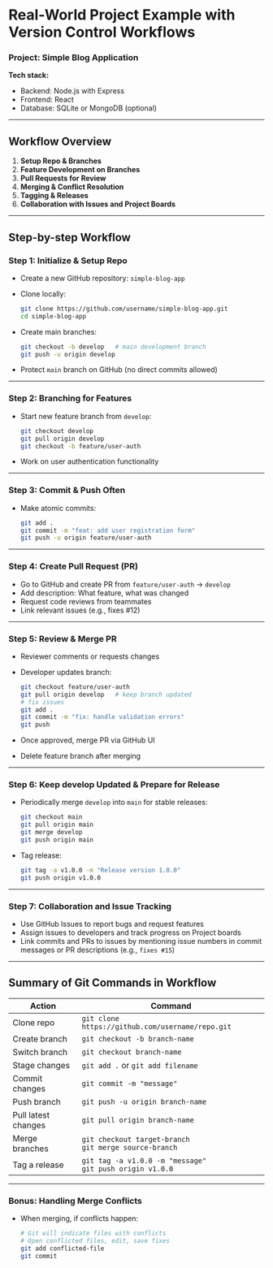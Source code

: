# Real-World Project Example with Version Control Workflows

### Project: **Simple Blog Application**

**Tech stack:**

* Backend: Node.js with Express
* Frontend: React
* Database: SQLite or MongoDB (optional)

---

## Workflow Overview

1. **Setup Repo & Branches**
2. **Feature Development on Branches**
3. **Pull Requests for Review**
4. **Merging & Conflict Resolution**
5. **Tagging & Releases**
6. **Collaboration with Issues and Project Boards**

---

## Step-by-step Workflow

### Step 1: Initialize & Setup Repo

* Create a new GitHub repository: `simple-blog-app`
* Clone locally:

  ```bash
  git clone https://github.com/username/simple-blog-app.git
  cd simple-blog-app
  ```
* Create main branches:

  ```bash
  git checkout -b develop   # main development branch
  git push -u origin develop
  ```
* Protect `main` branch on GitHub (no direct commits allowed)

---

### Step 2: Branching for Features

* Start new feature branch from `develop`:

  ```bash
  git checkout develop
  git pull origin develop
  git checkout -b feature/user-auth
  ```
* Work on user authentication functionality

---

### Step 3: Commit & Push Often

* Make atomic commits:

  ```bash
  git add .
  git commit -m "feat: add user registration form"
  git push -u origin feature/user-auth
  ```

---

### Step 4: Create Pull Request (PR)

* Go to GitHub and create PR from `feature/user-auth` → `develop`
* Add description: What feature, what was changed
* Request code reviews from teammates
* Link relevant issues (e.g., fixes #12)

---

### Step 5: Review & Merge PR

* Reviewer comments or requests changes
* Developer updates branch:

  ```bash
  git checkout feature/user-auth
  git pull origin develop   # keep branch updated
  # fix issues
  git add .
  git commit -m "fix: handle validation errors"
  git push
  ```
* Once approved, merge PR via GitHub UI
* Delete feature branch after merging

---

### Step 6: Keep develop Updated & Prepare for Release

* Periodically merge `develop` into `main` for stable releases:

  ```bash
  git checkout main
  git pull origin main
  git merge develop
  git push origin main
  ```
* Tag release:

  ```bash
  git tag -a v1.0.0 -m "Release version 1.0.0"
  git push origin v1.0.0
  ```

---

### Step 7: Collaboration and Issue Tracking

* Use GitHub Issues to report bugs and request features
* Assign issues to developers and track progress on Project boards
* Link commits and PRs to issues by mentioning issue numbers in commit messages or PR descriptions (e.g., `fixes #15`)

---

## Summary of Git Commands in Workflow

| Action              | Command                                                        |
| ------------------- | -------------------------------------------------------------- |
| Clone repo          | `git clone https://github.com/username/repo.git`               |
| Create branch       | `git checkout -b branch-name`                                  |
| Switch branch       | `git checkout branch-name`                                     |
| Stage changes       | `git add .` or `git add filename`                              |
| Commit changes      | `git commit -m "message"`                                      |
| Push branch         | `git push -u origin branch-name`                               |
| Pull latest changes | `git pull origin branch-name`                                  |
| Merge branches      | `git checkout target-branch` <br> `git merge source-branch`    |
| Tag a release       | `git tag -a v1.0.0 -m "message"` <br> `git push origin v1.0.0` |

---

### Bonus: Handling Merge Conflicts

* When merging, if conflicts happen:

  ```bash
  # Git will indicate files with conflicts
  # Open conflicted files, edit, save fixes
  git add conflicted-file
  git commit
  ```


